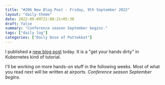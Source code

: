 ```yaml
---
title: "#206 New Blog Post - Friday, 9th September 2022"
layout: "daily-theme"
date: 2022-09-09T22:08:21+05:30
draft: false
summary: "Conference season September begins."
tags: ["daily log"]
categories: ["Daily Dose of Pottekkat"]
---
```


I published a [new blog post](/posts/hands-on-set-up-ingress-on-kubernetes-with-apache-apisix-ingress-controller/) today. It is a "get your hands dirty" in Kubernetes kind of tutorial.

I'll be working on more hands-on stuff in the following weeks. Most of what you read next will be written at airports. _Conference season September begins_.
